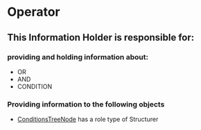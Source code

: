 # Operator
## This Information Holder is responsible for:
### providing and holding information about: 
* OR
* AND
* CONDITION
### Providing information to the following objects 
* [ConditionsTreeNode](../Structurers/ConditionsTreeNode.md) has a role type of Structurer
